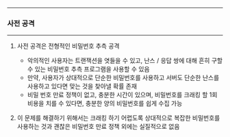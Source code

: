 -----
### 사전 공격
-----
1. 사전 공격은 전형적인 비밀번호 추측 공격
   - 악의적인 사용자는 트랜잭션을 엿들을 수 있고, 난스 / 응답 쌍에 대해 흔히 구할 수 있는 비밀번호 추측 프로그램을 사용할 수 있음
   - 만약, 사용자가 상대적으로 단순한 비밀번호를 사용하고 서버도 단순한 난스를 사용하고 있다면 맞는 것을 찾아낼 확률 존재
   - 비밀 번호 만료 정책이 없고, 충분한 시간이 있으며, 비밀번호를 크래킹 할 1회 비용을 치를 수 있다면, 충분한 양의 비밀번호를 쉽게 수집 가능

2. 이 문제를 해결하기 위해서는 크래킹 하기 어렵도록 상대적으로 복잡한 비밀번호를 사용하는 것과 괜찮은 비밀번호 만료 정책 외에는 실질적으로 없음
